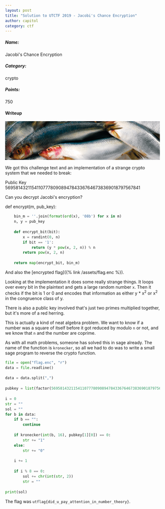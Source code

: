 ```yaml
---
layout: post
title: "Solution to UTCTF 2019 - Jacobi's Chance Encryption"
author: capitol
category: ctf
---
```


##### Name:
Jacobi's Chance Encryption

##### Category:
crypto

##### Points:
750

#### Writeup

![red herrings](/images/red-herrings.png)

We got this challenge text and an implementation of a strange crypto system that
we needed to break:

Public Key 569581432115411077780908947843367646738369018797567841

Can you decrypt Jacobi's encryption?

def encrypt(m, pub_key):

```python
    bin_m = ''.join(format(ord(x), '08b') for x in m)
    n, y = pub_key

    def encrypt_bit(bit):
        x = randint(0, n)
        if bit == '1':
            return (y * pow(x, 2, n)) % n
        return pow(x, 2, n)

    return map(encrypt_bit, bin_m)
```

And also the [encrypted flag]({% link /assets/flag.enc %}).

Looking at the implementation it does some really strange things. It loops over every bit in the
plaintext and gets a large random number `x`. Then it checks if the bit is 1 or 0 and encodes
that information as either y * x<sup>2</sup> or x<sup>2</sup> in the congruence class of y.

There is also a public key involved that's just two primes multiplied together, but it's more
of a red herring.

This is actually a kind of neat algebra problem. We want to know if a number was
a square of itself before it got reduced by modulo `n` or not, and we know that `n` and the number
are coprime.

As with all math problems, someone has solved this in sage already. The name of the function is
`kronecker`, so all we had to do was to write a small sage program to reverse the crypto function.

```python
file = open("flag.enc", "r")
data = file.readline()

data = data.split(",")

pubkey = list(factor(569581432115411077780908947843367646738369018797567841))

i = 0
str = ""
sol = ""
for b in data:
    if b == "":
        continue

    if kronecker(int(b, 16), pubkey[1][0]) == 0:
        str += "1"
    else:
        str += "0"

    i += 1

    if i % 8 == 0:
        sol += chr(int(str, 2))
        str = ""

print(sol)
```

The flag was `utflag{did_u_pay_attention_in_number_theory}`.

